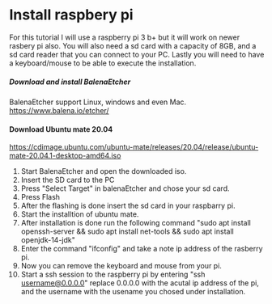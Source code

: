 # Install raspbery pi
For this tutorial I will use a raspberry pi 3 b+ but it will work on newer rasbery pi also.
You will also need a sd card with a capacity of 8GB, and a sd card reader that you can connect to your PC.
Lastly you will need to have a keyboard/mouse to be able to execute the installation.


##### Download and install BalenaEtcher 
BalenaEtcher support Linux, windows and even Mac. https://www.balena.io/etcher/

#### Download Ubuntu mate 20.04
https://cdimage.ubuntu.com/ubuntu-mate/releases/20.04/release/ubuntu-mate-20.04.1-desktop-amd64.iso


1. Start BalenaEtcher and open the downloaded iso.
2. Insert the SD card to the PC 
3. Press "Select Target" in balenaEtcher and chose your sd card.
4. Press Flash
5. After the flashing is done insert the sd card in your raspbarry pi.
6. Start the installtion of ubuntu mate.
7. After installation is done run the following command "sudo apt install openssh-server && sudo apt install net-tools && sudo apt install openjdk-14-jdk"
8. Enter the command "ifconfig" and take a note ip address of the rasberry pi.
9. Now you can remove the keyboard and mouse from your pi.
10. Start a ssh session to the raspberry pi by entering "ssh username@0.0.0.0" replace 0.0.0.0 with the acutal ip address of the pi, and the username with the usename you chosed under installation.
